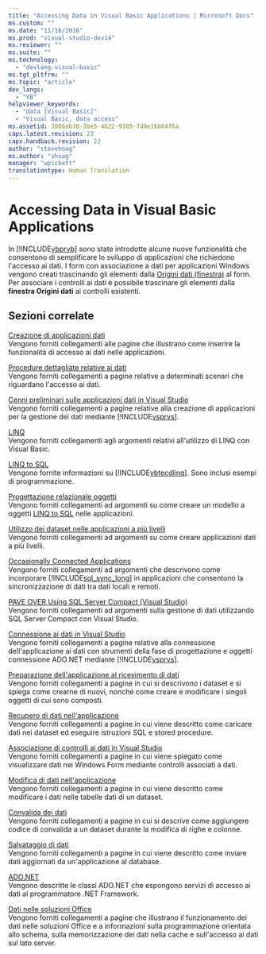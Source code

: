 ```yaml
---
title: "Accessing Data in Visual Basic Applications | Microsoft Docs"
ms.custom: ""
ms.date: "11/16/2016"
ms.prod: "visual-studio-dev14"
ms.reviewer: ""
ms.suite: ""
ms.technology: 
  - "devlang-visual-basic"
ms.tgt_pltfrm: ""
ms.topic: "article"
dev_langs: 
  - "VB"
helpviewer_keywords: 
  - "data [Visual Basic]"
  - "Visual Basic, data access"
ms.assetid: 3086ab38-3be5-4b22-9385-7d0e16b04f6a
caps.latest.revision: 23
caps.handback.revision: 23
author: "stevehoag"
ms.author: "shoag"
manager: "wpickett"
translationtype: Human Translation
---
```

# Accessing Data in Visual Basic Applications
In [!INCLUDE[vbprvb](../../csharp/programming-guide/concepts/linq/includes/vbprvb_md.md)] sono state introdotte alcune nuove funzionalità che consentono di semplificare lo sviluppo di applicazioni che richiedono l'accesso ai dati.  I form con associazione a dati per applicazioni Windows vengono creati trascinando gli elementi dalla [Origini dati \(finestra\)](../Topic/Data%20Sources%20Window.md) al form.  Per associare i controlli ai dati è possibile trascinare gli elementi dalla **finestra Origini dati** ai controlli esistenti.  
  
## Sezioni correlate  
 [Creazione di applicazioni dati](/visual-studio/data-tools/creating-data-applications)  
 Vengono forniti collegamenti alle pagine che illustrano come inserire la funzionalità di accesso ai dati nelle applicazioni.  
  
 [Procedure dettagliate relative ai dati](../Topic/Data%20Walkthroughs.md)  
 Vengono forniti collegamenti a pagine relative a determinati scenari che riguardano l'accesso ai dati.  
  
 [Cenni preliminari sulle applicazioni dati in Visual Studio](/visual-studio/data-tools/overview-of-data-applications-in-visual-studio)  
 Vengono forniti collegamenti a pagine relative alla creazione di applicazioni per la gestione dei dati mediante [!INCLUDE[vsprvs](../../csharp/includes/vsprvs_md.md)].  
  
 [LINQ](../../visual-basic/programming-guide/language-features/linq/index.md)  
 Vengono forniti collegamenti agli argomenti relativi all'utilizzo di LINQ con Visual Basic.  
  
 [LINQ to SQL](../Topic/LINQ%20to%20SQL.md)  
 Vengono fornite informazioni su [!INCLUDE[vbtecdlinq](../../csharp/includes/vbtecdlinq_md.md)].  Sono inclusi esempi di programmazione.  
  
 [Progettazione relazionale oggetti](/visual-studio/data-tools/linq-to-sql-tools-in-visual-studio2)  
 Vengono forniti collegamenti ad argomenti su come creare un modello a oggetti [LINQ to SQL](../Topic/LINQ%20to%20SQL.md) nelle applicazioni.  
  
 [Utilizzo dei dataset nelle applicazioni a più livelli](/visual-studio/data-tools/work-with-datasets-in-n-tier-applications)  
 Vengono forniti collegamenti ad argomenti su come creare applicazioni dati a più livelli.  
  
 [Occasionally Connected Applications](http://msdn.microsoft.com/it-it/5f261728-a9a9-4304-8447-b94404a63099)  
 Vengono forniti collegamenti ad argomenti che descrivono come incorporare [!INCLUDE[sql_sync_long](../../visual-basic/developing-apps/includes/sql_sync_long_md.md)] in applicazioni che consentono la sincronizzazione di dati tra dati locali e remoti.  
  
 [PAVE OVER Using SQL Server Compact \(Visual Studio\)](http://msdn.microsoft.com/it-it/13320dd1-94e5-4077-bf76-8df253695ccc)  
 Vengono forniti collegamenti ad argomenti sulla gestione di dati utilizzando SQL Server Compact con Visual Studio.  
  
 [Connessione ai dati in Visual Studio](/visual-studio/data-tools/connecting-to-data-in-visual-studio)  
 Vengono forniti collegamenti a pagine relative alla connessione dell'applicazione ai dati con strumenti della fase di progettazione e oggetti connessione ADO.NET mediante [!INCLUDE[vsprvs](../../csharp/includes/vsprvs_md.md)].  
  
 [Preparazione dell'applicazione al ricevimento di dati](../Topic/Preparing%20Your%20Application%20to%20Receive%20Data.md)  
 Vengono forniti collegamenti a pagine in cui si descrivono i dataset e si spiega come crearne di nuovi, nonché come creare e modificare i singoli oggetti di cui sono composti.  
  
 [Recupero di dati nell'applicazione](/visual-studio/data-tools/fetching-data-into-your-application)  
 Vengono forniti collegamenti a pagine in cui viene descritto come caricare dati nei dataset ed eseguire istruzioni SQL e stored procedure.  
  
 [Associazione di controlli ai dati in Visual Studio](/visual-studio/data-tools/bind-controls-to-data-in-visual-studio)  
 Vengono forniti collegamenti a pagine in cui viene spiegato come visualizzare dati nei Windows Form mediante controlli associati a dati.  
  
 [Modifica di dati nell'applicazione](/visual-studio/data-tools/editing-data-in-your-application)  
 Vengono forniti collegamenti a pagine in cui viene descritto come modificare i dati nelle tabelle dati di un dataset.  
  
 [Convalida dei dati](../Topic/Validating%20Data.md)  
 Vengono forniti collegamenti a pagine in cui si descrive come aggiungere codice di convalida a un dataset durante la modifica di righe e colonne.  
  
 [Salvataggio di dati](/visual-studio/data-tools/saving-data)  
 Vengono forniti collegamenti a pagine in cui viene descritto come inviare dati aggiornati da un'applicazione al database.  
  
 [ADO.NET](../Topic/ADO.NET.md)  
 Vengono descritte le classi ADO.NET che espongono servizi di accesso ai dati al programmatore .NET Framework.  
  
 [Dati nelle soluzioni Office](/office-dev/office-dev/data-in-office-solutions)  
 Vengono forniti collegamenti a pagine che illustrano il funzionamento dei dati nelle soluzioni Office e a informazioni sulla programmazione orientata allo schema, sulla memorizzazione dei dati nella cache e sull'accesso ai dati sul lato server.